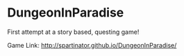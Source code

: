 # DungeonInParadise
First attempt at a story based, questing game!

Game Link: http://spartinator.github.io/DungeonInParadise/

